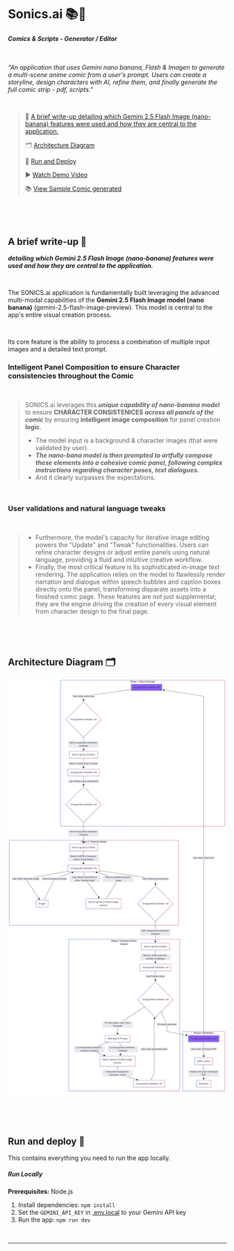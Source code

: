 # Sonics.ai 📚💬

#### *Comics & Scripts - Generator / Editor*

<br>

*"An application that uses Gemini nano banana, Flash & Imagen to generate a multi-scene anime comic from a user's prompt.
Users can create a storyline, design characters with AI, refine them, and finally generate the full comic strip - pdf, scripts."*

<br>


> 📝 [ A brief write-up detailing which Gemini 2.5 Flash Image (nano-banana) features were used and how they are central to the application.
](#a-brief-write-up-)
>
> 🗂️ [ Architecture Diagram](#architecture-diagram-%EF%B8%8F)
>
> 🚀 [ Run and Deploy](#run-and-deploy-)
>
>
> ▶️ <a href="https://youtu.be/gZ8NMynV-vA"> Watch Demo Video</a>
>
>  📚 <a href="https://drive.google.com/file/d/1YEf60wesaHiawA1DJhbl1bR7pppOkPGn/view?usp=sharing"> View Sample Comic generated</a>

<br>

<br>

<br>

## A brief write-up 📝
***detailing which Gemini 2.5 Flash Image (nano-banana) features were used and how they are central to the application.***

<br>

The SONICS.ai application is fundamentally built leveraging the advanced multi-modal capabilities of the **Gemini 2.5 Flash Image model (nano banana)** (gemini-2.5-flash-image-preview). This model is central to the app's entire visual creation process.

<br>

Its core feature is the ability to process a combination of multiple input images and a detailed text prompt.

### Intelligent Panel Composition to ensure Character consistencies throughout the Comic

<br>

> SONICS.ai leverages this ***unique capability of nano-banana model*** to ensure **CHARACTER CONSISTENICES** ***across all panels of the comic*** by ensuring **intelligent image composition** for panel creation **logic**.
>- The model input is a background & character images (that were validated by user).
>- ***The nano-bana model is then prompted to artfully compose these elements into a cohesive comic panel, following complex instructions regarding character poses, text dialogues.***
>- And it clearly surpasses the expectations.

<br>

### User validations and natural language tweaks

<br>

>- Furthermore, the model's capacity for iterative image editing powers the "Update" and "Tweak" functionalities. Users can refine character designs or adjust entire panels using natural language, providing a fluid and intuitive creative workflow.
>- Finally, the most critical feature is its sophisticated in-image text rendering. The application relies on the model to flawlessly render narration and dialogue within speech bubbles and caption boxes directly onto the panel, transforming disparate assets into a finished comic page. These features are not just supplemental; they are the engine driving the creation of every visual element from character design to the final page.

<br>

<br>

<br>

## Architecture Diagram 🗂️

![Architecture Diagram](architecture/architecture.png)

<br>

<br>

<br>

## Run and deploy 🚀

This contains everything you need to run the app locally.

##### Run Locally

**Prerequisites:**  Node.js


1. Install dependencies:
   `npm install`
2. Set the `GEMINI_API_KEY` in [.env.local](.env.local) to your Gemini API key
3. Run the app:
   `npm run dev`

<br>

---





